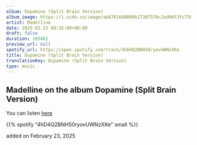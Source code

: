 ```yaml
---
album: Dopamine (Split Brain Version)
album_image: https://i.scdn.co/image/ab67616d0000b2730757bc2ed06f3fc73830fa79
artist: Madelline
date: 2025-02-23 00:35:09+00:00
draft: false
duration: 165461
preview_url: null
spotify_url: https://open.spotify.com/track/4hD4Q2BNH50ryovUWNzXKe
title: Dopamine (Split Brain Version)
translationKey: Dopamine (Split Brain Version)
type: music
---
```


## Madelline on the album Dopamine (Split Brain Version)

You can listen [here](https://open.spotify.com/track/4hD4Q2BNH50ryovUWNzXKe)

{{% spotify "4hD4Q2BNH50ryovUWNzXKe" small %}}

added on February 23, 2025